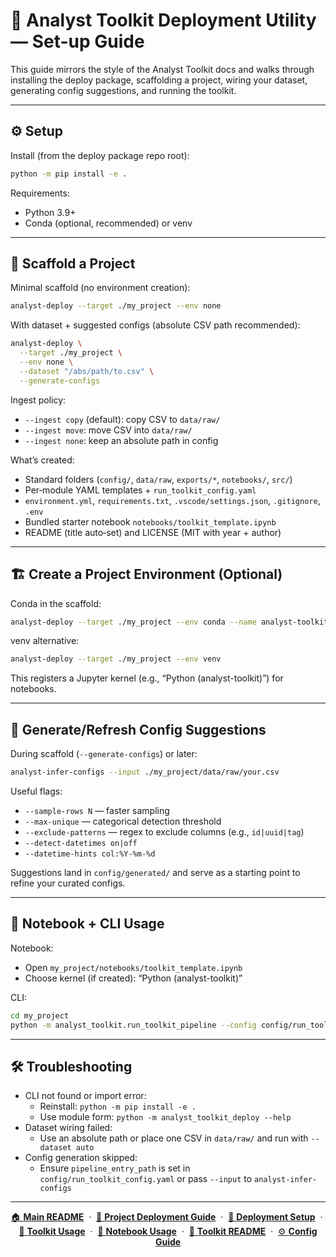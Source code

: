 

# 📘 Analyst Toolkit Deployment Utility — Set-up Guide

This guide mirrors the style of the Analyst Toolkit docs and walks through installing the deploy package, scaffolding a project, wiring your dataset, generating config suggestions, and running the toolkit.

---

## ⚙️ Setup

Install (from the deploy package repo root):

```bash
python -m pip install -e .
```

Requirements:
- Python 3.9+
- Conda (optional, recommended) or venv

---

## 🧭 Scaffold a Project

Minimal scaffold (no environment creation):

```bash
analyst-deploy --target ./my_project --env none
```

With dataset + suggested configs (absolute CSV path recommended):

```bash
analyst-deploy \
  --target ./my_project \
  --env none \
  --dataset "/abs/path/to.csv" \
  --generate-configs
```

Ingest policy:
- `--ingest copy` (default): copy CSV to `data/raw/`
- `--ingest move`: move CSV into `data/raw/`
- `--ingest none`: keep an absolute path in config

What’s created:
- Standard folders (`config/`, `data/raw`, `exports/*`, `notebooks/`, `src/`)
- Per‑module YAML templates + `run_toolkit_config.yaml`
- `environment.yml`, `requirements.txt`, `.vscode/settings.json`, `.gitignore`, `.env`
- Bundled starter notebook `notebooks/toolkit_template.ipynb`
- README (title auto‑set) and LICENSE (MIT with year + author)

---

## 🏗️ Create a Project Environment (Optional)

Conda in the scaffold:

```bash
analyst-deploy --target ./my_project --env conda --name analyst-toolkit
```

venv alternative:

```bash
analyst-deploy --target ./my_project --env venv
```

This registers a Jupyter kernel (e.g., “Python (analyst-toolkit)”) for notebooks.

---

## 🧪 Generate/Refresh Config Suggestions

During scaffold (`--generate-configs`) or later:

```bash
analyst-infer-configs --input ./my_project/data/raw/your.csv
```

Useful flags:
- `--sample-rows N` — faster sampling
- `--max-unique` — categorical detection threshold
- `--exclude-patterns` — regex to exclude columns (e.g., `id|uuid|tag`)
- `--detect-datetimes on|off`
- `--datetime-hints col:%Y-%m-%d`

Suggestions land in `config/generated/` and serve as a starting point to refine your curated configs.

---

## 📓 Notebook + CLI Usage

Notebook:
- Open `my_project/notebooks/toolkit_template.ipynb`
- Choose kernel (if created): “Python (analyst-toolkit)”

CLI:

```bash
cd my_project
python -m analyst_toolkit.run_toolkit_pipeline --config config/run_toolkit_config.yaml
```

---

## 🛠 Troubleshooting

- CLI not found or import error:
  - Reinstall: `python -m pip install -e .`
  - Use module form: `python -m analyst_toolkit_deploy --help`
- Dataset wiring failed:
  - Use an absolute path or place one CSV in `data/raw/` and run with `--dataset auto`
- Config generation skipped:
  - Ensure `pipeline_entry_path` is set in `config/run_toolkit_config.yaml` or pass `--input` to `analyst-infer-configs`

___

<p align="center">
  <a href="../README.md">🏠 <b>Main README</b></a>
  &nbsp;·&nbsp;
  <a href="deployment_guide.md">🚀 <b>Project Deployment Guide</b></a>
  &nbsp;·&nbsp;
  <a href="deployment_setup_guide.md">🔧 <b>Deployment Setup</b></a>
  &nbsp;·&nbsp;
  <a href="toolkit_readme.md">📘 <b>Toolkit Usage</b></a>
  &nbsp;·&nbsp;
  <a href="notebook_usage_guide.md">📓 <b>Notebook Usage</b></a>
  &nbsp;·&nbsp;
  <a href="toolkit_readme.md">📘 <b>Toolkit README</b></a>
  &nbsp;·&nbsp;
  <a href="toolkit_config_guide.md">⚙️ <b>Config Guide</b></a>
</p>
